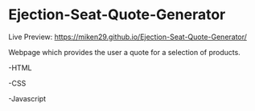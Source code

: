 # Ejection-Seat-Quote-Generator

Live Preview: https://miken29.github.io/Ejection-Seat-Quote-Generator/ 

Webpage which provides the user a quote for a selection of products.

-HTML

-CSS

-Javascript
